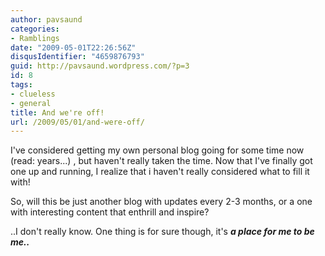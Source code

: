 ```yaml
---
author: pavsaund
categories:
- Ramblings
date: "2009-05-01T22:26:56Z"
disqusIdentifier: "4659876793"
guid: http://pavsaund.wordpress.com/?p=3
id: 8
tags:
- clueless
- general
title: And we're off!
url: /2009/05/01/and-were-off/
---
```


I've considered getting my own personal blog going for some time now (read: years...) , but haven't really taken the time. Now that I've finally got one up and running, I realize that i haven't really considered what to fill it with!

So, will this be just another blog with updates every 2-3 months, or a one with interesting content that enthrill and inspire?

..I don't really know. One thing is for sure though, it's <em><strong>a place for me to be me..</strong></em>